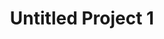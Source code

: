 ---
layout: post
title:  Untitled Project 1
image: vosters-1.jpg
categories: equestrian projects
---